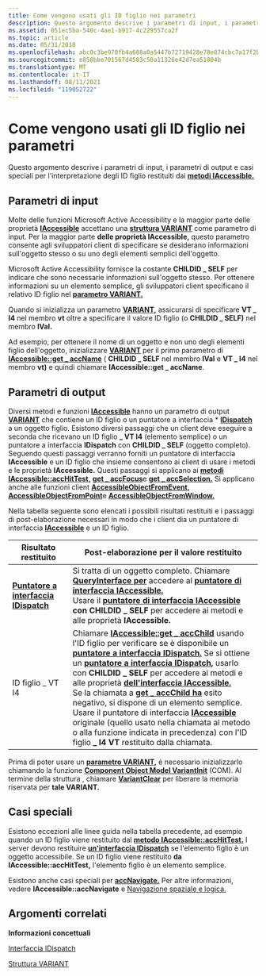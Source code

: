 ```yaml
---
title: Come vengono usati gli ID figlio nei parametri
description: Questo argomento descrive i parametri di input, i parametri di output e casi speciali per l'interpretazione degli ID figlio restituiti dai metodi IAccessible.
ms.assetid: 051ec5ba-540c-4ae1-b917-4c229557ca2f
ms.topic: article
ms.date: 05/31/2018
ms.openlocfilehash: abc0c3be970fb4a688a0a5447b72719428e78e074cbc7a17f2b6b698fcca177f
ms.sourcegitcommit: e858bbe701567d4583c50a11326e42d7ea51804b
ms.translationtype: MT
ms.contentlocale: it-IT
ms.lasthandoff: 08/11/2021
ms.locfileid: "119052722"
---
```

# <a name="how-child-ids-are-used-in-parameters"></a>Come vengono usati gli ID figlio nei parametri

Questo argomento descrive i parametri di input, i parametri di output e casi speciali per l'interpretazione degli ID figlio restituiti dai [**metodi IAccessible.**](/windows/desktop/api/oleacc/nn-oleacc-iaccessible)

## <a name="input-parameters"></a>Parametri di input

Molte delle funzioni Microsoft Active Accessibility e la maggior parte delle proprietà [**IAccessible**](/windows/desktop/api/oleacc/nn-oleacc-iaccessible) accettano una [**struttura VARIANT**](/windows/win32/api/oaidl/ns-oaidl-variant) come parametro di input. Per la maggior parte **delle proprietà IAccessible,** questo parametro consente agli sviluppatori client di specificare se desiderano informazioni sull'oggetto stesso o su uno degli elementi semplici dell'oggetto.

Microsoft Active Accessibility fornisce la costante **CHILDID \_ SELF** per indicare che sono necessarie informazioni sull'oggetto stesso. Per ottenere informazioni su un elemento semplice, gli sviluppatori client specificano il relativo ID figlio nel [**parametro VARIANT.**](/windows/win32/api/oaidl/ns-oaidl-variant)

Quando si inizializza un parametro [**VARIANT,**](/windows/win32/api/oaidl/ns-oaidl-variant) assicurarsi di specificare **VT \_ I4** nel membro **vt** oltre a specificare il valore ID figlio (o **CHILDID \_ SELF)** nel membro **lVal.**

Ad esempio, per ottenere il nome di un oggetto e non uno degli elementi figlio dell'oggetto, inizializzare [**VARIANT**](/windows/win32/api/oaidl/ns-oaidl-variant) per il primo parametro di [**IAccessible::get \_ accName**](/windows/desktop/api/Oleacc/nf-oleacc-iaccessible-get_accname) ( **CHILDID \_ SELF** nel membro **lVal** e **VT \_ I4** nel membro **vt)** e quindi chiamare **IAccessible::get \_ accName**.

## <a name="output-parameters"></a>Parametri di output

Diversi metodi e funzioni [**IAccessible**](/windows/desktop/api/oleacc/nn-oleacc-iaccessible) hanno un parametro di output [**VARIANT**](/windows/win32/api/oaidl/ns-oaidl-variant) che contiene un ID figlio o un puntatore a interfaccia \* [**IDispatch**](/previous-versions/windows/desktop/api/oaidl/nn-oaidl-idispatch) a un oggetto figlio. Esistono diversi passaggi che un client deve eseguire a seconda che ricevano un ID figlio **\_ VT I4** (elemento semplice) o un puntatore a interfaccia **IDispatch** con **CHILDID \_ SELF** (oggetto completo). Seguendo questi passaggi verranno forniti un puntatore di interfaccia **IAccessible** e un ID figlio che insieme consentono ai client di usare i metodi e le proprietà **IAccessible.** Questi passaggi si applicano ai [**metodi IAccessible::accHitTest,**](/windows/desktop/api/Oleacc/nf-oleacc-iaccessible-acchittest) [**get \_ accFocus**](/windows/desktop/api/Oleacc/nf-oleacc-iaccessible-get_accfocus)e [**get \_ accSelection.**](/windows/desktop/api/Oleacc/nf-oleacc-iaccessible-get_accselection) Si applicano anche alle funzioni client [**AccessibleObjectFromEvent,**](/windows/desktop/api/Oleacc/nf-oleacc-accessibleobjectfromevent) [**AccessibleObjectFromPoint**](/windows/desktop/api/Oleacc/nf-oleacc-accessibleobjectfrompoint)e [**AccessibleObjectFromWindow.**](/windows/desktop/api/Oleacc/nf-oleacc-accessibleobjectfromwindow)

Nella tabella seguente sono elencati i possibili risultati restituiti e i passaggi di post-elaborazione necessari in modo che i client dia un puntatore di interfaccia [**IAccessible**](/windows/desktop/api/oleacc/nn-oleacc-iaccessible) e un ID figlio.



| Risultato restituito                                      | Post-elaborazione per il valore restituito                                                                                                                                                                                                                                                                                                                                                                                                                                                                                                                                                                                                                                                                       |
|------------------------------------------------------|------------------------------------------------------------------------------------------------------------------------------------------------------------------------------------------------------------------------------------------------------------------------------------------------------------------------------------------------------------------------------------------------------------------------------------------------------------------------------------------------------------------------------------------------------------------------------------------------------------------------------------------------------------------------------------------------------------|
| [**Puntatore a interfaccia IDispatch**](/previous-versions/windows/desktop/api/oaidl/nn-oaidl-idispatch) | Si tratta di un oggetto completo. Chiamare [**QueryInterface per**](/windows/desktop/api/unknwn/nf-unknwn-iunknown-queryinterface(q)) accedere al [**puntatore di interfaccia IAccessible.**](/windows/desktop/api/oleacc/nn-oleacc-iaccessible)<br/> Usare il [**puntatore di interfaccia IAccessible**](/windows/desktop/api/oleacc/nn-oleacc-iaccessible) **con CHILDID \_ SELF** per accedere ai metodi e alle proprietà **IAccessible.**<br/>                                                                                                                                                                                                                                                                                                                                                                                               |
| ID figlio \_ VT I4                                      | Chiamare [**IAccessible::get \_ accChild**](/windows/desktop/api/Oleacc/nf-oleacc-iaccessible-get_accchild) usando l'ID figlio per verificare se è disponibile un [**puntatore a interfaccia IDispatch.**](/previous-versions/windows/desktop/api/oaidl/nn-oaidl-idispatch) Se si ottiene un [**puntatore a interfaccia IDispatch,**](/previous-versions/windows/desktop/api/oaidl/nn-oaidl-idispatch) usarlo con **CHILDID \_ SELF** per accedere ai metodi e alle proprietà [**dell'interfaccia IAccessible.**](/windows/desktop/api/oleacc/nn-oleacc-iaccessible)<br/> Se la chiamata a [**get \_ accChild ha**](/windows/desktop/api/Oleacc/nf-oleacc-iaccessible-get_accchild) esito negativo, si dispone di un elemento semplice. Usare il puntatore di interfaccia [**IAccessible**](/windows/desktop/api/oleacc/nn-oleacc-iaccessible) originale (quello usato nella chiamata al metodo o alla funzione indicata in precedenza) con l'ID figlio **\_ I4 VT** restituito dalla chiamata.<br/> |



 

Prima di poter usare un [**parametro VARIANT,**](/windows/win32/api/oaidl/ns-oaidl-variant) è necessario inizializzarlo chiamando la funzione [**Component Object Model VariantInit**](/previous-versions/windows/desktop/api/oleauto/nf-oleauto-variantinit) (COM). Al termine della struttura , chiamare [**VariantClear**](/previous-versions/windows/desktop/api/oleauto/nf-oleauto-variantclear) per liberare la memoria riservata per **tale VARIANT.**

## <a name="special-cases"></a>Casi speciali

Esistono eccezioni alle linee guida nella tabella precedente, ad esempio quando un ID figlio viene restituito dal [**metodo IAccessible::accHitTest.**](/windows/desktop/api/Oleacc/nf-oleacc-iaccessible-acchittest) I server devono restituire [**un'interfaccia IDispatch**](/previous-versions/windows/desktop/api/oaidl/nn-oaidl-idispatch) se l'elemento figlio è un oggetto accessibile. Se un ID figlio viene restituito **da IAccessible::accHitTest,** l'elemento figlio è un elemento semplice.

Esistono anche casi speciali per [**accNavigate.**](/windows/desktop/api/Oleacc/nf-oleacc-iaccessible-accnavigate) Per altre informazioni, vedere **IAccessible::accNavigate** e [Navigazione spaziale e logica.](spatial-and-logical-navigation.md)

## <a name="related-topics"></a>Argomenti correlati

<dl> <dt>

**Informazioni concettuali**
</dt> <dt>

[Interfaccia IDispatch](idispatch-interface.md)
</dt> <dt>

[Struttura VARIANT](variant-structure.md)
</dt> </dl>

 

